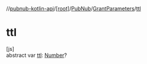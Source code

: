 //[pubnub-kotlin-api](../../../../index.md)/[[root]](../../index.md)/[PubNub](../index.md)/[GrantParameters](index.md)/[ttl](ttl.md)

# ttl

[js]\
abstract var [ttl](ttl.md): [Number](https://kotlinlang.org/api/latest/jvm/stdlib/kotlin/-number/index.html)?
